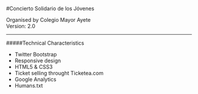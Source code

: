 #Concierto Solidario de los Jóvenes

Organised by Colegio Mayor Ayete   
Version: 2.0
***

#####Technical Characteristics

* Twitter Bootstrap
* Responsive design
* HTML5 & CSS3
* Ticket selling throught Ticketea.com
* Google Analytics
* Humans.txt




